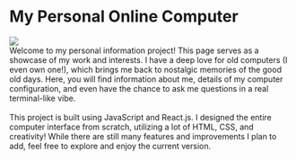 <div>
  <h1>My Personal Online Computer</h1>
  <img src="https://i.imgur.com/G7DAWnp.gif">
  <br>
  <a>Welcome to my personal information project! This page serves as a showcase of my work and interests. I have a deep love for old computers (I even own one!), which brings me back to nostalgic memories of the good old days.
   Here, you will find information about me, details of my computer configuration, and even have the chance to ask me questions in a real terminal-like vibe.</a>
  <br></br>
  <a>This project is built using JavaScript and React.js. I designed the entire computer interface from scratch, utilizing a lot of HTML, CSS, and creativity! While there are still many features and improvements I plan to add, feel free to explore and enjoy the current version.</a>
</div>
